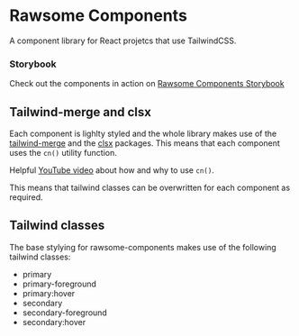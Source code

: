 # Rawsome Components

A component library for React projetcs that use TailwindCSS.

### Storybook

Check out the components in action on [Rawsome Components Storybook](https://rawsome-components.vercel.app/?path=/docs/configure-your-project--docs)

## Tailwind-merge and clsx

Each component is lighlty styled and the whole library makes use of the [tailwind-merge](https://www.npmjs.com/package/tailwind-merge) and the [clsx](https://www.npmjs.com/package/clsx) packages. This means that each component uses the `cn()` utility function.

Helpful [YouTube video](https://www.youtube.com/watch?v=re2JFITR7TI) about how and why to use `cn()`.

This means that tailwind classes can be overwritten for each component as required.

## Tailwind classes

The base stylying for rawsome-components makes use of the following tailwind classes:
- primary
- primary-foreground
- primary:hover
- secondary
- secondary-foreground
- secondary:hover

